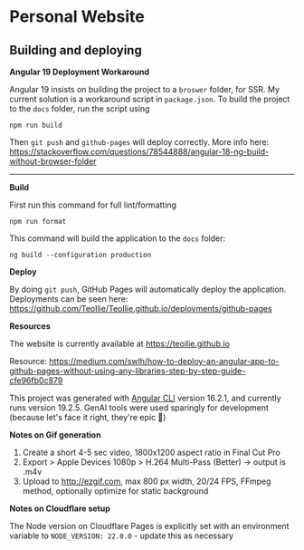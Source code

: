 # Personal Website

## Building and deploying

**Angular 19 Deployment Workaround**

Angular 19 insists on building the project to a `broswer` folder, for SSR. My current solution is a workaround script in `package.json`. To build the project to the `docs` folder, run the script using

```
npm run build
```

Then `git push` and `github-pages` will deploy correctly. More info here: https://stackoverflow.com/questions/78544888/angular-18-ng-build-without-browser-folder

---

**Build**

First run this command for full lint/formatting

```
npm run format
```

This command will build the application to the `docs` folder:

```
ng build --configuration production
```

**Deploy**

By doing `git push`, GitHub Pages will automatically deploy the application. Deployments can be seen here:
https://github.com/TeoIlie/TeoIlie.github.io/deployments/github-pages

**Resources**

The website is currently available at https://teoilie.github.io

Resource: https://medium.com/swlh/how-to-deploy-an-angular-app-to-github-pages-without-using-any-libraries-step-by-step-guide-cfe96fb0c879

This project was generated with [Angular CLI](https://github.com/angular/angular-cli) version 16.2.1, and currently runs version 19.2.5. GenAI tools were used sparingly for development (because let's face it right, they're epic 🚀)

**Notes on Gif generation**

1. Create a short 4-5 sec video, 1800x1200 aspect ratio in Final Cut Pro
2. Export > Apple Devices 1080p > H.264 Multi-Pass (Better) -> output is .m4v
3. Upload to http://ezgif.com, max 800 px width, 20/24 FPS, FFmpeg method, optionally optimize for static background

**Notes on Cloudflare setup**

The Node version on Cloudflare Pages is explicitly set with an environment variable to `NODE_VERSION: 22.0.0` - update this as necessary
